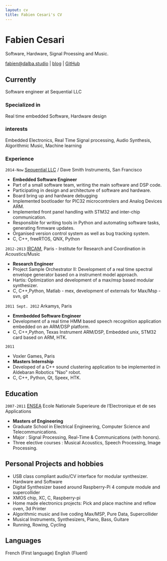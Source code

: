 ```yaml
---
layout: cv
title: Fabien Cesari's CV
---
```

# Fabien Cesari
Software, Hardware, Signal Proessing and Music.

<div id="webaddress">
<a href="fabien@dalba.studio">fabien@dalba.studio</a>
| <a href="https://www.cesari.studio/">blog</a> |  <a href="https://github.com/FabienCesari"">GitHub</a>
</div>

## Currently
Software engineer at Sequential LLC

### Specialized in
Real time embedded Software, Hardware design 

### interests
Embedded Electronics, Real Time Signal processing, Audio Synthesis, Algorithmic Music, Machine learning 

### Experience
`2014-Now`
[Sequential LLC](https://www.sequential.com/) / Dave Smith Instruments, San Francisco
- __Embedded Software Engineer__
- Part of a small software team, writing the main software and DSP code.
- Participating in design and architecture of software and hardware.
- Board bring up and hardware debugging
- Implemented bootloader for PIC32 microcontrolers and Analog Devices ARM.
- Implemented front panel handling with STM32 and inter-chip communication.
- Responsible for writing tools in Python and automating software tasks, generating firmware updates.
- Organised version control system as well as bug tracking system.
- C, C++, freeRTOS, QNX, Python

`2012-2013`
[IRCAM](https://www.ircam.fr/), Paris - Institute for Research and Coordination in Acoustics/Music 
- __Research Engineer__
- Project Sample Orchestrator II:  Development of a real time spectral envelope generator based on a instrument model approach. 
- Hartis:  Optimization and development of a max/msp based modular synthesizer. 
- C, C++,Python,  Matlab - mex, development of externals for Max/Msp - svn, git

`2011 Sept. 2012` 
Arkamys, Paris
- __Emmbedded Software Engineer__
- Development of a real time HMM based speech recognition application embedded on an ARM/DSP platform.
- C, C++,Python, Texas Instrument ARM/DSP, Embedded unix, STM32 card based on ARM, HTK.

`2011`
- Voxler Games, Paris 
- __Masters Internship__
- Developed of a C++ sound clustering application to be implemented in Aldebaran Robotics "Nao" robot.
- C, C++, Python, Qt, Speex, HTK.

## Education
`2007-2011`
[ENSEA](https://www.ensea.fr/en) Ecole Nationale Superieure de l’Electronique et de ses Applications 
- __Masters of Engineering__
- Graduate School in Electrical Engineering, Computer Science and Telecommunications.
- Major : Signal Processing, Real-Time & Communications (with honors).
- Three elective courses : Musical Acoustics, Speech Processing, Image Processing.

## Personal Projects and hobbies
- USB class compliant audio/CV interface for modular synthesizer. Hardware and Software
- Digital Synthesizer based around Raspberry-Pi 4 compute module and supercollider 
- XMOS chip, XC, C, Raspberry-pi
- Home made electronics projects: Pick and place machine and reflow oven, 3d Printer
- Algorithmic music and live coding Max/MSP, Pure Data, Supercollider
- Musical Instruments, Synthesizers, Piano, Bass, Guitare 
- Running, Rowing, Cycling

## Languages
French (First language)
English (Fluent)

<!-- ### Footer
Last updated: May 2013 -->


